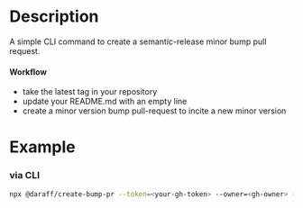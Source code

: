 # Description

A simple CLI command to create a semantic-release minor bump pull request.

#### Workflow
- take the latest tag in your repository
- update your README.md with an empty line
- create a minor version bump pull-request to incite a new minor version


# Example

### via CLI

```bash
npx @daraff/create-bump-pr --token=<your-gh-token> --owner=<gh-owner> --repo=<gh-repo>
```

